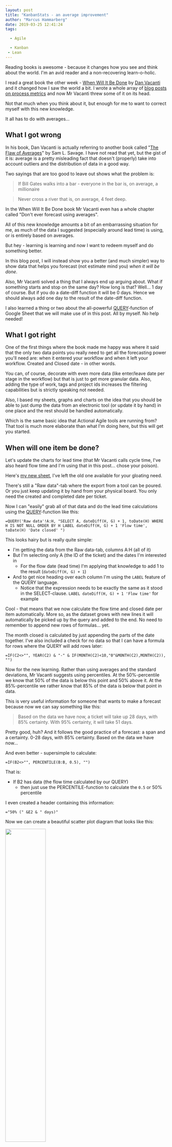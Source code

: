 ```yaml
---
layout: post
title: "KanbanStats - an average improvement"
author: "Marcus Hammarberg"
date: 2019-03-25 12:41:24
tags:

  - Agile

  - Kanban
 - Lean
---
```


Reading books is awesome - because it changes how you see and think about the world. I'm an avid reader and a non-recovering learn-o-holic.

I read a great book the other week - [When Will It Be Done](https://leanpub.com/whenwillitbedone) by [Dan Vacanti](https://twitter.com/danvacanti) and it changed how I saw the world a bit. I wrote a whole array of [blog posts on process metrics](http://www.marcusoft.net/2019/01/kanbanstats-simplify-process-stats-get-started.html) and now Mr Vacanti threw some of it on its head.

Not that much when you think about it, but enough for me to want to correct myself with this new knowledge.

It all has to do with averages...

<!-- excerpt-end -->

## What I got wrong

In his book, Dan Vacanti is actually referring to another book called "[The Flaw of Averages](https://www.amazon.com/Flaw-Averages-Underestimate-Risk-Uncertainty-ebook/dp/B0096CT4VY)" by Sam L. Savage. I have not read that yet, but the gist of it is: average is a pretty misleading fact that doesn't (properly) take into account outliers and the distribution of data in a good way.

Two sayings that are too good to leave out shows what the problem is:

> If Bill Gates walks into a bar - everyone in the bar is, on average, a millionaire

> Never cross a river that is, on average, 4 feet deep.

In the When Will It Be Done book Mr Vacanti even has a whole chapter called "Don't ever forecast using averages".

All of this new knowledge amounts a bit of an embarrassing situation for me, as much of the data I suggested (especially around lead time) is using, or is entirely based on averages.

But hey - learning is learning and now I want to redeem myself and do something better.

In this blog post, I will instead show you a better (and much simpler) way to show data that helps you forecast (not estimate mind you) *when it will be done*.



Also, Mr Vacanti solved a thing that I always end up arguing about. What if something starts and stop on the same day? How long is that? Well… 1 day of course. But if you do a date-diff function it will be 0 days. Hence we should always add one day to the result of the date-diff function.



I also learned a thing or two about the all-powerful [QUERY](https://support.google.com/docs/answer/3093343?hl=en&authuser=0)-function of Google Sheet that we will make use of in this post. All by myself. No help needed!

## What I got right

One of the first things where the book made me happy was where it said that the only two data points you really need to get all the forecasting power you'll need are: when it entered your workflow and when it left your workflow. Created and Closed date - in other words.

You can, of course, decorate with even more data (like enter/leave date per stage in the workflow) but that is just to get more granular data. Also, adding the type of work, tags and project ids increases the filtering capabilities but is strictly speaking not needed.

Also, I based my sheets, graphs and charts on the idea that you should be able to just dump the data from an electronic tool (or update it by hand) in one place and the rest should be handled automatically.

Which is the same basic idea that Actional Agile tools are running from? That tool is much more elaborate than what I'm doing here, but this will get you started.

## When will one item be done?

Let's update the charts for lead time (that Mr Vacanti calls cycle time, I've also heard flow time and I'm using that in this post… chose your poison).

Here's [my new sheet](https://docs.google.com/spreadsheets/d/1lmlelcMdvo1SvQ0JZXraGYQxnZ5TNZ5qxUj5CapJn40/edit?usp=sharing), I've left the old one available for your gloating need.

There's still a "Raw data"-tab where the export from a tool can be poured. Or you just keep updating it by hand from your physical board. You only need the created and completed date per ticket.

Now I can "easily" grab all of that data and do the lead time calculations using the [QUERY](https://support.google.com/docs/answer/3093343?hl=en&authuser=0)-function like this:

```
=QUERY('Raw data'!A:H, "SELECT A, dateDiff(H, G) + 1, toDate(H) WHERE H IS NOT NULL ORDER BY H LABEL dateDiff(H, G) + 1 'Flow time', toDate(H) 'Date closed' ")
```

This looks hairy but is really quite simple:

* I'm getting the data from the Raw data-tab, columns A:H (all of it)
* But I'm selecting only A (the ID of the ticket) and the dates I'm interested in
  * For the flow date (lead time) I'm applying that knowledge to add 1 to the result (`dateDiff(H, G) + 1`)
* And to get nice heading over each column I'm using the `LABEL` feature of the QUERY language.
  * Notice that the expression needs to be exactly the same as it stood in the SELECT-clause. `LABEL dateDiff(H, G) + 1 'Flow time'` for example

Cool - that means that we now calculate the flow time and closed date per item automatically. More so, as the dataset grows with new lines it will automatically be picked up by the query and added to the end. No need to remember to append new rows of formulas… yet.



The month closed is calculated by just appending the parts of the date together. I've also included a check for no data so that I can have a formula for rows where the QUERY will add rows later:

```
=IF(C2<>"", YEAR(C2) & "-" & IF(MONTH(C2)<10,"0"&MONTH(C2),MONTH(C2)), "")
```



Now for the new learning. Rather than using averages and the standard deviations, Mr Vacanti suggests using percentiles. At the 50%-percentile we know that 50% of the data is below this point and 50% above it. At the 85%-percentile we rather know that 85% of the data is below that point in data.

This is very useful information for someone that wants to make a forecast because now we can say something like this:

> Based on the data we have now, a ticket will take up 28 days, with 85% certainty. With 95% certainty, it will take 51 days.

Pretty good, huh? And it follows the good practice of a forecast: a span and a certainty. 0-28 days, with 85% certainty. Based on the data we have now...

And even better - supersimple to calculate:

```
=IF(B2<>"", PERCENTILE(B:B, 0.5), "")
```

That is:

* If B2 has data (the flow time calculated by our QUERY)
  * then just use the PERCENTILE-function to calculate the `0.5` or 50% percentile

I even created a header containing this information:

```
="50% (" &E2 & " days)"
```

Now we can create a beautiful scatter plot diagram that looks like this:

<img src="/img/FlowTimeScatterPlotPercentiles.png" style="width:50%" />

I had to do some chart hacking to get this to work:

* It's based on a "Smooth line chart" containing all the information needed
* To make the flow time into scatter dots I set the point size for each data point to 7px and set the line thickness to 0px
* Notice that the heading that we created now makes sense in the legend where we can see the number of days for each percentile

### A new diagram - histogram for flow time

In the When Will It Be Done book, Mr Vacanti put me onto a new type of diagram, a histogram for flow time. It's basically just plotting out how many items has a certain lead time (in groups).

Easier to talk about if you've seen it:

<img src="/img/HistorgramFlowTime.png" style="width:50%" />

A few things to note here:

This curve that you see - it's like that for most knowledge work. It's not a normal, bell-curve distribution of flow time data. This is yet another thing to notice about how hard it is to estimate (before you start) knowledge work.

Most things go pretty fast, and a small selected few take a very long time to complete. You will not know on beforehand which is which. You can try to break them down into smaller *right-sized* pieces will make your errors smaller but it will still follow this curve.

Second, if the charts in Google Sheet were better we could have plotted in the percentiles in this chart too. It would have been a nice vertical line for the 50%-percentile just at the start of the second bar and another for the 85%-line at the fourth bar. This would have emphasized the problem with averages and the benefits of using percentiles even more.

## When will the complete backlog be done

This is a big aha-moment for me. Because taking the average flow time and multiplying it with the number of items in the backlog feels … dirty now.

There are ways, but its way beyond the scope of this post and my Google Sheet skills. The way to do this is to run a [Monte Carlo simulation](https://en.wikipedia.org/wiki/Monte_Carlo_method) which basically simulates many (MANY 10k, 20k simulations for example) potential outcomes, based on the data you supply to the simulation.

I understand it like this: the data you have now is just one outcome based on theoretical never-ending. What if we played out 10000 potential futures based on data we have today.

It then gives you a forecasted percentage and ends up in you being able to say:

> With 80% certainty 50 items will take between 20 and 54 days to complete

This is awesome but not something that I've tried to accomplish here.

## The rest of the diagrams

I have not changed a lot about the rest of the diagram, but I have refrained from using averages.

This is just from the top of my head, but since throughput is tracking the number of completed items we wanted the percentile to be opposite. If we with 95% certainty want to say how many items we complete per Month, for example, we need to get the 5% percentile. I think.

Now my throughput reporting looks like this:

```
                        Total    S    M    L
50% percentile / month    29        15    5    9
85% percentile / month    13        9    1    2
95% percentile / month    6        4    0    1
50% percentile / week    11        6    2    2
85% percentile / week    2        0    0    1
95% percentile / week    1        0    0    0
```

Which means that we could now say stuff like:

> Based on the current data the team will complete at least 29 items per month, with 50% certainty
>
> With 85% certainty we will complete 13 items or less. 9 small.

There no data for some of these numbers to be complete, for example, the 5%-percentile of the weekly throughput is 0… which feels ominous but is probably correct, based on the data.

### New charts

I've added a very simple Blockers-tracker. It tracks how much time, of the total flow time that an item spent blocked. I don't mention this much here because this is some data that is not easily obtainable… relatively speaking.

You need to track how many days each item has been blocked or not, so it's not hard by any stretch but can be cumbersome. I use dots on the stickies and just count those at the end.

It produces a chart that looks like this

<img src="/img/TimeSpentInBlockagePerItem.png" style="width:50%" />

This is a very useful thing to do a root cause analysis to solve real flow problems.

## Summary

I [hope this sheet](https://docs.google.com/spreadsheets/d/1lmlelcMdvo1SvQ0JZXraGYQxnZ5TNZ5qxUj5CapJn40/edit#gid=1896547007) can be useful to you. If you want to make changes, make a copy to your own Google drive and go crazy. Please let me know if you fix any fatal flaws in it.

Stop using averages. Use percentiles instead.

Stop estimating. Forecast based on data instead. Update the forecasts as you get more data.


